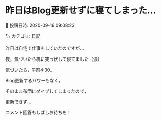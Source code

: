 # 昨日はBlog更新せずに寝てしまった…

📅 投稿日時: 2020-09-16 09:08:23

🏷️ カテゴリ: [日記](cc4b5682fb7b8b144980957a978653fb0.md)

昨日は自宅で仕事をしていたのですが…


夜，気づいたら机に突っ伏して寝てました（涙）





気づいたら，午前4:30…


Blog更新するパワーもなく，


そのまま布団にダイブしてしまったので，


更新できず…


コメント回答もしばしお待ちを！
